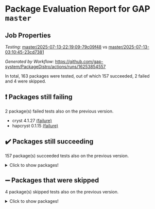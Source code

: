 # Package Evaluation Report for GAP `master`

## Job Properties

*Testing:* [master/2025-07-13-22:19:09-79c09f48](https://github.com/gap-system/PackageDistro/blob/data/reports/master/2025-07-13-22:19:09-79c09f48) vs [master/2025-07-13-03:10:45-23cd7381](https://github.com/gap-system/PackageDistro/blob/data/reports/master/2025-07-13-03:10:45-23cd7381)

*Generated by Workflow:* https://github.com/gap-system/PackageDistro/actions/runs/16253854557

In total, 163 packages were tested, out of which 157 succeeded, 2 failed and 4 were skipped.

## :exclamation: Packages still failing

2 package(s) failed tests also on the previous version.
- cryst 4.1.27 [(failure)](https://github.com/gap-system/PackageDistro/actions/runs/16253854557/job/45887349285)
- hapcryst 0.1.15 [(failure)](https://github.com/gap-system/PackageDistro/actions/runs/16253854557/job/45887349338)

## :heavy_check_mark: Packages still succeeding

157 package(s) succeeded tests also on the previous version.
<details><summary>Click to show packages!</summary>

- 4ti2interface 2024.11-01 [(success)](https://github.com/gap-system/PackageDistro/actions/runs/16253854557/job/45887349244)
- ace 5.7.0 [(success)](https://github.com/gap-system/PackageDistro/actions/runs/16253854557/job/45887349245)
- aclib 1.3.2 [(success)](https://github.com/gap-system/PackageDistro/actions/runs/16253854557/job/45887349246)
- agt 0.3.1 [(success)](https://github.com/gap-system/PackageDistro/actions/runs/16253854557/job/45887349247)
- alco 1.1.1 [(success)](https://github.com/gap-system/PackageDistro/actions/runs/16253854557/job/45887349254)
- alnuth 3.2.1 [(success)](https://github.com/gap-system/PackageDistro/actions/runs/16253854557/job/45887349278)
- anupq 3.3.1 [(success)](https://github.com/gap-system/PackageDistro/actions/runs/16253854557/job/45887349267)
- atlasrep 2.1.9 [(success)](https://github.com/gap-system/PackageDistro/actions/runs/16253854557/job/45887349262)
- autodoc 2025.05.09 [(success)](https://github.com/gap-system/PackageDistro/actions/runs/16253854557/job/45887349266)
- automata 1.16 [(success)](https://github.com/gap-system/PackageDistro/actions/runs/16253854557/job/45887349268)
- automgrp 1.3.3 [(success)](https://github.com/gap-system/PackageDistro/actions/runs/16253854557/job/45887349263)
- autpgrp 1.11.1 [(success)](https://github.com/gap-system/PackageDistro/actions/runs/16253854557/job/45887349274)
- cap 2025.07-02 [(success)](https://github.com/gap-system/PackageDistro/actions/runs/16253854557/job/45887349272)
- caratinterface 2.3.7 [(success)](https://github.com/gap-system/PackageDistro/actions/runs/16253854557/job/45887349260)
- cddinterface 2025.06.24 [(success)](https://github.com/gap-system/PackageDistro/actions/runs/16253854557/job/45887349281)
- circle 1.6.6 [(success)](https://github.com/gap-system/PackageDistro/actions/runs/16253854557/job/45887349257)
- classicpres 1.22 [(success)](https://github.com/gap-system/PackageDistro/actions/runs/16253854557/job/45887349259)
- cohomolo 1.6.11 [(success)](https://github.com/gap-system/PackageDistro/actions/runs/16253854557/job/45887349265)
- congruence 1.2.7 [(success)](https://github.com/gap-system/PackageDistro/actions/runs/16253854557/job/45887349275)
- corefreesub 0.6 [(success)](https://github.com/gap-system/PackageDistro/actions/runs/16253854557/job/45887349297)
- corelg 1.57 [(success)](https://github.com/gap-system/PackageDistro/actions/runs/16253854557/job/45887349277)
- crime 1.6 [(success)](https://github.com/gap-system/PackageDistro/actions/runs/16253854557/job/45887349276)
- crisp 1.4.6 [(success)](https://github.com/gap-system/PackageDistro/actions/runs/16253854557/job/45887349283)
- crypting 0.10.6 [(success)](https://github.com/gap-system/PackageDistro/actions/runs/16253854557/job/45887349264)
- crystcat 1.1.10 [(success)](https://github.com/gap-system/PackageDistro/actions/runs/16253854557/job/45887349279)
- ctbllib 1.3.11 [(success)](https://github.com/gap-system/PackageDistro/actions/runs/16253854557/job/45887349289)
- cubefree 1.20 [(success)](https://github.com/gap-system/PackageDistro/actions/runs/16253854557/job/45887349270)
- curlinterface 2.4.2 [(success)](https://github.com/gap-system/PackageDistro/actions/runs/16253854557/job/45887349280)
- cvec 2.8.4 [(success)](https://github.com/gap-system/PackageDistro/actions/runs/16253854557/job/45887349282)
- datastructures 0.3.3 [(success)](https://github.com/gap-system/PackageDistro/actions/runs/16253854557/job/45887349284)
- deepthought 1.0.9 [(success)](https://github.com/gap-system/PackageDistro/actions/runs/16253854557/job/45887349293)
- design 1.8.2 [(success)](https://github.com/gap-system/PackageDistro/actions/runs/16253854557/job/45887349292)
- difsets 2.3.1 [(success)](https://github.com/gap-system/PackageDistro/actions/runs/16253854557/job/45887349295)
- digraphs 1.10.0 [(success)](https://github.com/gap-system/PackageDistro/actions/runs/16253854557/job/45887349299)
- edim 1.3.8 [(success)](https://github.com/gap-system/PackageDistro/actions/runs/16253854557/job/45887349291)
- example 4.4.1 [(success)](https://github.com/gap-system/PackageDistro/actions/runs/16253854557/job/45887349318)
- examplesforhomalg 2023.10-01 [(success)](https://github.com/gap-system/PackageDistro/actions/runs/16253854557/job/45887349326)
- factint 1.6.3 [(success)](https://github.com/gap-system/PackageDistro/actions/runs/16253854557/job/45887349294)
- ferret 1.0.14 [(success)](https://github.com/gap-system/PackageDistro/actions/runs/16253854557/job/45887349309)
- fga 1.5.0 [(success)](https://github.com/gap-system/PackageDistro/actions/runs/16253854557/job/45887349290)
- fining 1.5.6 [(success)](https://github.com/gap-system/PackageDistro/actions/runs/16253854557/job/45887349303)
- float 1.0.7 [(success)](https://github.com/gap-system/PackageDistro/actions/runs/16253854557/job/45887349305)
- format 1.4.4 [(success)](https://github.com/gap-system/PackageDistro/actions/runs/16253854557/job/45887349319)
- forms 1.2.13 [(success)](https://github.com/gap-system/PackageDistro/actions/runs/16253854557/job/45887349310)
- fplsa 1.2.6 [(success)](https://github.com/gap-system/PackageDistro/actions/runs/16253854557/job/45887349317)
- fr 2.4.13 [(success)](https://github.com/gap-system/PackageDistro/actions/runs/16253854557/job/45887349302)
- francy 2.0.3 [(success)](https://github.com/gap-system/PackageDistro/actions/runs/16253854557/job/45887349300)
- fwtree 1.3 [(success)](https://github.com/gap-system/PackageDistro/actions/runs/16253854557/job/45887349308)
- gapdoc 1.6.7 [(success)](https://github.com/gap-system/PackageDistro/actions/runs/16253854557/job/45887349301)
- gauss 2024.11-01 [(success)](https://github.com/gap-system/PackageDistro/actions/runs/16253854557/job/45887349343)
- gaussforhomalg 2024.08-01 [(success)](https://github.com/gap-system/PackageDistro/actions/runs/16253854557/job/45887349311)
- gbnp 1.1.0 [(success)](https://github.com/gap-system/PackageDistro/actions/runs/16253854557/job/45887349312)
- generalizedmorphismsforcap 2025.07-01 [(success)](https://github.com/gap-system/PackageDistro/actions/runs/16253854557/job/45887349331)
- genss 1.6.9 [(success)](https://github.com/gap-system/PackageDistro/actions/runs/16253854557/job/45887349320)
- gradedmodules 2024.12-01 [(success)](https://github.com/gap-system/PackageDistro/actions/runs/16253854557/job/45887349327)
- gradedringforhomalg 2024.07-01 [(success)](https://github.com/gap-system/PackageDistro/actions/runs/16253854557/job/45887349325)
- grape 4.9.2 [(success)](https://github.com/gap-system/PackageDistro/actions/runs/16253854557/job/45887349333)
- groupoids 1.77 [(success)](https://github.com/gap-system/PackageDistro/actions/runs/16253854557/job/45887349330)
- grpconst 2.6.5 [(success)](https://github.com/gap-system/PackageDistro/actions/runs/16253854557/job/45887349328)
- guarana 0.96.3 [(success)](https://github.com/gap-system/PackageDistro/actions/runs/16253854557/job/45887349336)
- guava 3.20 [(success)](https://github.com/gap-system/PackageDistro/actions/runs/16253854557/job/45887349337)
- hap 1.68 [(success)](https://github.com/gap-system/PackageDistro/actions/runs/16253854557/job/45887349332)
- hecke 1.5.4 [(success)](https://github.com/gap-system/PackageDistro/actions/runs/16253854557/job/45887349349)
- help 4.0 [(success)](https://github.com/gap-system/PackageDistro/actions/runs/16253854557/job/45887349354)
- homalg 2024.01-01 [(success)](https://github.com/gap-system/PackageDistro/actions/runs/16253854557/job/45887349341)
- homalgtocas 2023.11-01 [(success)](https://github.com/gap-system/PackageDistro/actions/runs/16253854557/job/45887349342)
- ibnp 0.15 [(success)](https://github.com/gap-system/PackageDistro/actions/runs/16253854557/job/45887349351)
- idrel 2.48 [(success)](https://github.com/gap-system/PackageDistro/actions/runs/16253854557/job/45887349362)
- images 1.3.3 [(success)](https://github.com/gap-system/PackageDistro/actions/runs/16253854557/job/45887349347)
- intpic 0.4.0 [(success)](https://github.com/gap-system/PackageDistro/actions/runs/16253854557/job/45887349346)
- io 4.9.3 [(success)](https://github.com/gap-system/PackageDistro/actions/runs/16253854557/job/45887349350)
- io_forhomalg 2023.02-04 [(success)](https://github.com/gap-system/PackageDistro/actions/runs/16253854557/job/45887349355)
- irredsol 1.4.4 [(success)](https://github.com/gap-system/PackageDistro/actions/runs/16253854557/job/45887349356)
- json 2.2.3 [(success)](https://github.com/gap-system/PackageDistro/actions/runs/16253854557/job/45887349365)
- jupyterkernel 1.5.1 [(success)](https://github.com/gap-system/PackageDistro/actions/runs/16253854557/job/45887349352)
- jupyterviz 1.5.6 [(success)](https://github.com/gap-system/PackageDistro/actions/runs/16253854557/job/45887349357)
- kan 1.37 [(success)](https://github.com/gap-system/PackageDistro/actions/runs/16253854557/job/45887349367)
- kbmag 1.5.11 [(success)](https://github.com/gap-system/PackageDistro/actions/runs/16253854557/job/45887349361)
- laguna 3.9.7 [(success)](https://github.com/gap-system/PackageDistro/actions/runs/16253854557/job/45887349372)
- liealgdb 2.2.1 [(success)](https://github.com/gap-system/PackageDistro/actions/runs/16253854557/job/45887349366)
- liepring 2.9.1 [(success)](https://github.com/gap-system/PackageDistro/actions/runs/16253854557/job/45887349371)
- liering 2.4.2 [(success)](https://github.com/gap-system/PackageDistro/actions/runs/16253854557/job/45887349370)
- linearalgebraforcap 2025.07-03 [(success)](https://github.com/gap-system/PackageDistro/actions/runs/16253854557/job/45887349384)
- lins 0.9 [(success)](https://github.com/gap-system/PackageDistro/actions/runs/16253854557/job/45887349379)
- localizeringforhomalg 2023.10-01 [(success)](https://github.com/gap-system/PackageDistro/actions/runs/16253854557/job/45887349376)
- loops 3.4.4 [(success)](https://github.com/gap-system/PackageDistro/actions/runs/16253854557/job/45887349383)
- lpres 1.1.1 [(success)](https://github.com/gap-system/PackageDistro/actions/runs/16253854557/job/45887349380)
- majoranaalgebras 1.5.2 [(success)](https://github.com/gap-system/PackageDistro/actions/runs/16253854557/job/45887349374)
- mapclass 1.4.6 [(success)](https://github.com/gap-system/PackageDistro/actions/runs/16253854557/job/45887349399)
- matgrp 0.71 [(success)](https://github.com/gap-system/PackageDistro/actions/runs/16253854557/job/45887349404)
- matricesforhomalg 2024.11-02 [(success)](https://github.com/gap-system/PackageDistro/actions/runs/16253854557/job/45887349386)
- modisom 3.0.0 [(success)](https://github.com/gap-system/PackageDistro/actions/runs/16253854557/job/45887349393)
- modulepresentationsforcap 2025.06-02 [(success)](https://github.com/gap-system/PackageDistro/actions/runs/16253854557/job/45887349390)
- modules 2024.12-01 [(success)](https://github.com/gap-system/PackageDistro/actions/runs/16253854557/job/45887349391)
- monoidalcategories 2025.07-06 [(success)](https://github.com/gap-system/PackageDistro/actions/runs/16253854557/job/45887349392)
- nconvex 2024.12-01 [(success)](https://github.com/gap-system/PackageDistro/actions/runs/16253854557/job/45887349407)
- nilmat 1.4.2 [(success)](https://github.com/gap-system/PackageDistro/actions/runs/16253854557/job/45887349403)
- nock 1.5 [(success)](https://github.com/gap-system/PackageDistro/actions/runs/16253854557/job/45887349398)
- normalizinterface 1.4.1 [(success)](https://github.com/gap-system/PackageDistro/actions/runs/16253854557/job/45887349402)
- nq 2.5.11 [(success)](https://github.com/gap-system/PackageDistro/actions/runs/16253854557/job/45887349396)
- numericalsgps 1.4.0 [(success)](https://github.com/gap-system/PackageDistro/actions/runs/16253854557/job/45887349428)
- openmath 11.5.3 [(success)](https://github.com/gap-system/PackageDistro/actions/runs/16253854557/job/45887349395)
- orb 5.0.1 [(success)](https://github.com/gap-system/PackageDistro/actions/runs/16253854557/job/45887349429)
- packagemanager 1.6.3 [(success)](https://github.com/gap-system/PackageDistro/actions/runs/16253854557/job/45887349411)
- patternclass 2.4.5 [(success)](https://github.com/gap-system/PackageDistro/actions/runs/16253854557/job/45887349405)
- permut 2.0.5 [(success)](https://github.com/gap-system/PackageDistro/actions/runs/16253854557/job/45887349409)
- polenta 1.3.11 [(success)](https://github.com/gap-system/PackageDistro/actions/runs/16253854557/job/45887349408)
- polymaking 0.8.7 [(success)](https://github.com/gap-system/PackageDistro/actions/runs/16253854557/job/45887349444)
- primgrp 3.4.4 [(success)](https://github.com/gap-system/PackageDistro/actions/runs/16253854557/job/45887349435)
- profiling 2.6.2 [(success)](https://github.com/gap-system/PackageDistro/actions/runs/16253854557/job/45887349410)
- qdistrnd 0.9.5 [(success)](https://github.com/gap-system/PackageDistro/actions/runs/16253854557/job/45887349412)
- qpa 1.35 [(success)](https://github.com/gap-system/PackageDistro/actions/runs/16253854557/job/45887349414)
- quagroup 1.8.4 [(success)](https://github.com/gap-system/PackageDistro/actions/runs/16253854557/job/45887349415)
- radiroot 2.9 [(success)](https://github.com/gap-system/PackageDistro/actions/runs/16253854557/job/45887349434)
- rcwa 4.7.1 [(success)](https://github.com/gap-system/PackageDistro/actions/runs/16253854557/job/45887349424)
- rds 1.8 [(success)](https://github.com/gap-system/PackageDistro/actions/runs/16253854557/job/45887349419)
- recog 1.4.4 [(success)](https://github.com/gap-system/PackageDistro/actions/runs/16253854557/job/45887349446)
- repndecomp 1.3.0 [(success)](https://github.com/gap-system/PackageDistro/actions/runs/16253854557/job/45887349437)
- repsn 3.1.2 [(success)](https://github.com/gap-system/PackageDistro/actions/runs/16253854557/job/45887349426)
- resclasses 4.7.3 [(success)](https://github.com/gap-system/PackageDistro/actions/runs/16253854557/job/45887349439)
- ringsforhomalg 2024.11-02 [(success)](https://github.com/gap-system/PackageDistro/actions/runs/16253854557/job/45887349436)
- sco 2023.08-01 [(success)](https://github.com/gap-system/PackageDistro/actions/runs/16253854557/job/45887349423)
- scscp 2.4.3 [(success)](https://github.com/gap-system/PackageDistro/actions/runs/16253854557/job/45887349478)
- semigroups 5.5.2 [(success)](https://github.com/gap-system/PackageDistro/actions/runs/16253854557/job/45887349442)
- sglppow 2.4 [(success)](https://github.com/gap-system/PackageDistro/actions/runs/16253854557/job/45887349451)
- sgpviz 0.999.6 [(success)](https://github.com/gap-system/PackageDistro/actions/runs/16253854557/job/45887349459)
- simpcomp 2.1.14 [(success)](https://github.com/gap-system/PackageDistro/actions/runs/16253854557/job/45887349455)
- singular 2024.06.03 [(success)](https://github.com/gap-system/PackageDistro/actions/runs/16253854557/job/45887349438)
- sl2reps 1.1 [(success)](https://github.com/gap-system/PackageDistro/actions/runs/16253854557/job/45887349516)
- sla 1.6.2 [(success)](https://github.com/gap-system/PackageDistro/actions/runs/16253854557/job/45887349450)
- smallantimagmas 0.4.1 [(success)](https://github.com/gap-system/PackageDistro/actions/runs/16253854557/job/45887349464)
- smallgrp 1.5.4 [(success)](https://github.com/gap-system/PackageDistro/actions/runs/16253854557/job/45887349460)
- smallsemi 0.7.2 [(success)](https://github.com/gap-system/PackageDistro/actions/runs/16253854557/job/45887349456)
- sonata 2.9.6 [(success)](https://github.com/gap-system/PackageDistro/actions/runs/16253854557/job/45887349474)
- sophus 1.27 [(success)](https://github.com/gap-system/PackageDistro/actions/runs/16253854557/job/45887349469)
- sotgrps 1.3 [(success)](https://github.com/gap-system/PackageDistro/actions/runs/16253854557/job/45887349468)
- spinsym 1.5.2 [(success)](https://github.com/gap-system/PackageDistro/actions/runs/16253854557/job/45887349463)
- standardff 1.0 [(success)](https://github.com/gap-system/PackageDistro/actions/runs/16253854557/job/45887349467)
- symbcompcc 1.3.2 [(success)](https://github.com/gap-system/PackageDistro/actions/runs/16253854557/job/45887349473)
- thelma 1.3 [(success)](https://github.com/gap-system/PackageDistro/actions/runs/16253854557/job/45887349465)
- tomlib 1.2.11 [(success)](https://github.com/gap-system/PackageDistro/actions/runs/16253854557/job/45887349480)
- toolsforhomalg 2025.05-01 [(success)](https://github.com/gap-system/PackageDistro/actions/runs/16253854557/job/45887349471)
- toric 1.9.6 [(success)](https://github.com/gap-system/PackageDistro/actions/runs/16253854557/job/45887349505)
- transgrp 3.6.5 [(success)](https://github.com/gap-system/PackageDistro/actions/runs/16253854557/job/45887349470)
- typeset 1.2.3 [(success)](https://github.com/gap-system/PackageDistro/actions/runs/16253854557/job/45887349484)
- ugaly 4.1.3 [(success)](https://github.com/gap-system/PackageDistro/actions/runs/16253854557/job/45887349476)
- unipot 1.6 [(success)](https://github.com/gap-system/PackageDistro/actions/runs/16253854557/job/45887349475)
- unitlib 5.0.0 [(success)](https://github.com/gap-system/PackageDistro/actions/runs/16253854557/job/45887349490)
- utils 0.89 [(success)](https://github.com/gap-system/PackageDistro/actions/runs/16253854557/job/45887349485)
- uuid 0.7 [(success)](https://github.com/gap-system/PackageDistro/actions/runs/16253854557/job/45887349496)
- walrus 0.9991 [(success)](https://github.com/gap-system/PackageDistro/actions/runs/16253854557/job/45887349486)
- wedderga 4.11.1 [(success)](https://github.com/gap-system/PackageDistro/actions/runs/16253854557/job/45887349482)
- wpe 0.8 [(success)](https://github.com/gap-system/PackageDistro/actions/runs/16253854557/job/45887349492)
- xmod 2.95 [(success)](https://github.com/gap-system/PackageDistro/actions/runs/16253854557/job/45887349493)
- xmodalg 1.32 [(success)](https://github.com/gap-system/PackageDistro/actions/runs/16253854557/job/45887349488)
- yangbaxter 0.10.6 [(success)](https://github.com/gap-system/PackageDistro/actions/runs/16253854557/job/45887349489)
- zeromqinterface 0.17 [(success)](https://github.com/gap-system/PackageDistro/actions/runs/16253854557/job/45887349499)
</details>

## :heavy_minus_sign: Packages that were skipped

4 package(s) skipped tests also on the previous version.
<details><summary>Click to show packages!</summary>

- browse 1.8.21 [(skipped)](https://github.com/gap-system/PackageDistro/actions/runs/16253854557/job/45887205586)
- itc 1.5.1 [(skipped)](https://github.com/gap-system/PackageDistro/actions/runs/16253854557/job/45887205586)
- polycyclic 2.16 [(skipped)](https://github.com/gap-system/PackageDistro/actions/runs/16253854557/job/45887205586)
- xgap 4.32 [(skipped)](https://github.com/gap-system/PackageDistro/actions/runs/16253854557/job/45887205586)
</details>

